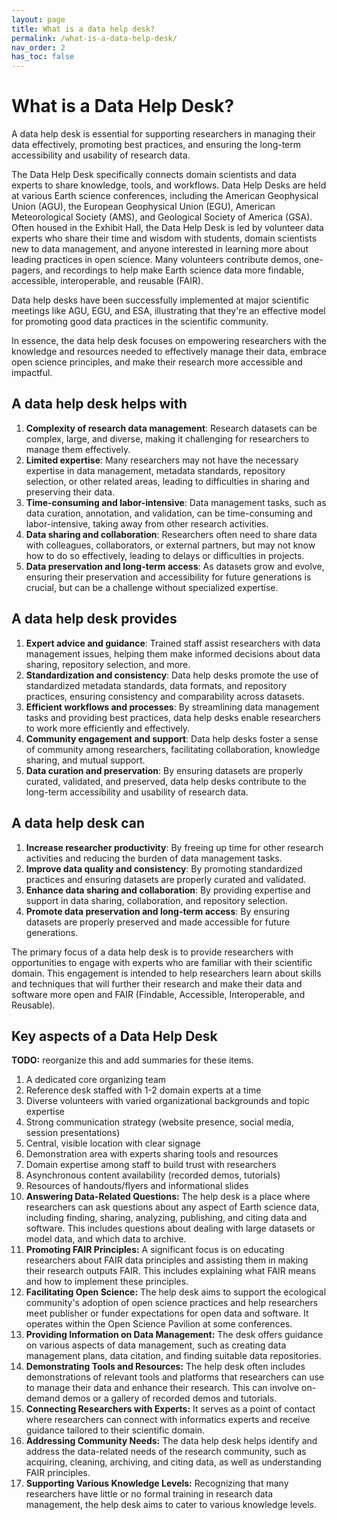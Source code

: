 ```yaml
---
layout: page
title: What is a data help desk?
permalink: /what-is-a-data-help-desk/
nav_order: 2
has_toc: false
---
```


# What is a Data Help Desk?

A data help desk is essential for supporting researchers in managing their data
effectively, promoting best practices, and ensuring the long-term accessibility
and usability of research data.

The Data Help Desk specifically connects domain scientists and data experts to
share knowledge, tools, and workflows. Data Help Desks are held at various Earth
science conferences, including the American Geophysical Union (AGU), the
European Geophysical Union (EGU), American Meteorological Society (AMS), and
Geological Society of America (GSA). Often housed in the Exhibit Hall, the Data
Help Desk is led by volunteer data experts who share their time and wisdom with
students, domain scientists new to data management, and anyone interested in
learning more about leading practices in open science. Many volunteers
contribute demos, one-pagers, and recordings to help make Earth science data
more findable, accessible, interoperable, and reusable (FAIR).

Data help desks have been successfully implemented at major scientific meetings
like AGU, EGU, and ESA, illustrating that they're an effective model for
promoting good data practices in the scientific community.

In essence, the data help desk focuses on empowering researchers with the
knowledge and resources needed to effectively manage their data, embrace open
science principles, and make their research more accessible and impactful.

## A data help desk helps with

1. **Complexity of research data management**: Research datasets can be complex,
   large, and diverse, making it challenging for researchers to manage them
   effectively.
1. **Limited expertise**: Many researchers may not have the necessary expertise
   in data management, metadata standards, repository selection, or other
   related areas, leading to difficulties in sharing and preserving their data.
1. **Time-consuming and labor-intensive**: Data management tasks, such as data
   curation, annotation, and validation, can be time-consuming and
   labor-intensive, taking away from other research activities.
1. **Data sharing and collaboration**: Researchers often need to share data with
   colleagues, collaborators, or external partners, but may not know how to do
   so effectively, leading to delays or difficulties in projects.
1. **Data preservation and long-term access**: As datasets grow and evolve,
   ensuring their preservation and accessibility for future generations is
   crucial, but can be a challenge without specialized expertise.

## A data help desk provides

1. **Expert advice and guidance**: Trained staff assist researchers with data
   management issues, helping them make informed decisions about data sharing,
   repository selection, and more.
1. **Standardization and consistency**: Data help desks promote the use of
   standardized metadata standards, data formats, and repository practices,
   ensuring consistency and comparability across datasets.
1. **Efficient workflows and processes**: By streamlining data management tasks
   and providing best practices, data help desks enable researchers to work more
   efficiently and effectively.
1. **Community engagement and support**: Data help desks foster a sense of
   community among researchers, facilitating collaboration, knowledge sharing,
   and mutual support.
1. **Data curation and preservation**: By ensuring datasets are properly
   curated, validated, and preserved, data help desks contribute to the
   long-term accessibility and usability of research data.

## A data help desk can

1. **Increase researcher productivity**: By freeing up time for other research
   activities and reducing the burden of data management tasks.
1. **Improve data quality and consistency**: By promoting standardized practices
   and ensuring datasets are properly curated and validated.
1. **Enhance data sharing and collaboration**: By providing expertise and
   support in data sharing, collaboration, and repository selection.
1. **Promote data preservation and long-term access**: By ensuring datasets are
   properly preserved and made accessible for future generations.

The primary focus of a data help desk is to provide researchers with
opportunities to engage with experts who are familiar with their scientific
domain. This engagement is intended to help researchers learn about skills and
techniques that will further their research and make their data and software
more open and FAIR (Findable, Accessible, Interoperable, and Reusable).

## Key aspects of a Data Help Desk

**TODO:** reorganize this and add summaries for these items.

1. A dedicated core organizing team
1. Reference desk staffed with 1-2 domain experts at a time
1. Diverse volunteers with varied organizational backgrounds and topic expertise
1. Strong communication strategy (website presence, social media, session
   presentations)
1. Central, visible location with clear signage
1. Demonstration area with experts sharing tools and resources
1. Domain expertise among staff to build trust with researchers
1. Asynchronous content availability (recorded demos, tutorials)
1. Resources of handouts/flyers and informational slides
1. **Answering Data-Related Questions:** The help desk is a place where
   researchers can ask questions about any aspect of Earth science data,
   including finding, sharing, analyzing, publishing, and citing data and
   software. This includes questions about dealing with large datasets or model
   data, and which data to archive.
1. **Promoting FAIR Principles:** A significant focus is on educating
   researchers about FAIR data principles and assisting them in making their
   research outputs FAIR. This includes explaining what FAIR means and how to
   implement these principles.
1. **Facilitating Open Science:** The help desk aims to support the ecological
   community's adoption of open science practices and help researchers meet
   publisher or funder expectations for open data and software. It operates
   within the Open Science Pavilion at some conferences.
1. **Providing Information on Data Management:** The desk offers guidance on
   various aspects of data management, such as creating data management plans,
   data citation, and finding suitable data repositories.
1. **Demonstrating Tools and Resources:** The help desk often includes
   demonstrations of relevant tools and platforms that researchers can use to
   manage their data and enhance their research. This can involve on-demand
   demos or a gallery of recorded demos and tutorials.
1. **Connecting Researchers with Experts:** It serves as a point of contact
   where researchers can connect with informatics experts and receive guidance
   tailored to their scientific domain.
1. **Addressing Community Needs:** The data help desk helps identify and address
   the data-related needs of the research community, such as acquiring,
   cleaning, archiving, and citing data, as well as understanding FAIR
   principles.
1. **Supporting Various Knowledge Levels:** Recognizing that many researchers
   have little or no formal training in research data management, the help desk
   aims to cater to various knowledge levels.
